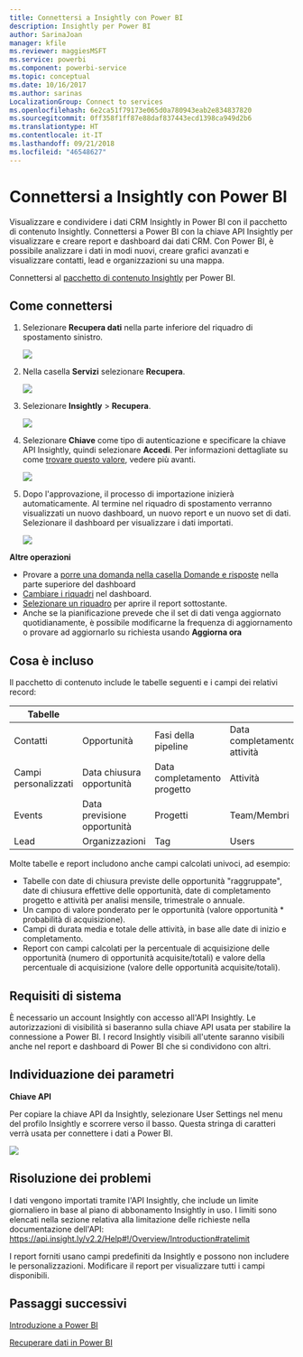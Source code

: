 ```yaml
---
title: Connettersi a Insightly con Power BI
description: Insightly per Power BI
author: SarinaJoan
manager: kfile
ms.reviewer: maggiesMSFT
ms.service: powerbi
ms.component: powerbi-service
ms.topic: conceptual
ms.date: 10/16/2017
ms.author: sarinas
LocalizationGroup: Connect to services
ms.openlocfilehash: 6e2ca51f79173e065d0a780943eab2e834837820
ms.sourcegitcommit: 0ff358f1ff87e88daf837443ecd1398ca949d2b6
ms.translationtype: HT
ms.contentlocale: it-IT
ms.lasthandoff: 09/21/2018
ms.locfileid: "46548627"
---
```

# <a name="connect-to-insightly-with-power-bi"></a>Connettersi a Insightly con Power BI
Visualizzare e condividere i dati CRM Insightly in Power BI con il pacchetto di contenuto Insightly. Connettersi a Power BI con la chiave API Insightly per visualizzare e creare report e dashboard dai dati CRM. Con Power BI, è possibile analizzare i dati in modi nuovi, creare grafici avanzati e visualizzare contatti, lead e organizzazioni su una mappa.

Connettersi al [pacchetto di contenuto Insightly](https://app.powerbi.com/getdata/services/insightly) per Power BI.

## <a name="how-to-connect"></a>Come connettersi
1. Selezionare **Recupera dati** nella parte inferiore del riquadro di spostamento sinistro.
   
   ![](media/service-connect-to-insightly/getdata.png)
2. Nella casella **Servizi** selezionare **Recupera**.
   
   ![](media/service-connect-to-insightly/services.png)
3. Selezionare **Insightly** \> **Recupera**.
   
   ![](media/service-connect-to-insightly/insightly.png)
4. Selezionare **Chiave** come tipo di autenticazione e specificare la chiave API Insightly, quindi selezionare **Accedi**. Per informazioni dettagliate su come [trovare questo valore](#FindingParams), vedere più avanti.
   
   ![](media/service-connect-to-insightly/creds.png)
5. Dopo l'approvazione, il processo di importazione inizierà automaticamente. Al termine nel riquadro di spostamento verranno visualizzati un nuovo dashboard, un nuovo report e un nuovo set di dati. Selezionare il dashboard per visualizzare i dati importati.
   
     ![](media/service-connect-to-insightly/dashboard.png)

**Altre operazioni**

* Provare a [porre una domanda nella casella Domande e risposte](consumer/end-user-q-and-a.md) nella parte superiore del dashboard
* [Cambiare i riquadri](service-dashboard-edit-tile.md) nel dashboard.
* [Selezionare un riquadro](consumer/end-user-tiles.md) per aprire il report sottostante.
* Anche se la pianificazione prevede che il set di dati venga aggiornato quotidianamente, è possibile modificarne la frequenza di aggiornamento o provare ad aggiornarlo su richiesta usando **Aggiorna ora**

## <a name="whats-included"></a>Cosa è incluso
Il pacchetto di contenuto include le tabelle seguenti e i campi dei relativi record:

| Tabelle |  |  |  |
| --- | --- | --- | --- |
| Contatti |Opportunità |Fasi della pipeline |Data completamento attività |
| Campi personalizzati |Data chiusura opportunità |Data completamento progetto |Attività |
| Events |Data previsione opportunità |Progetti |Team/Membri |
| Lead |Organizzazioni |Tag |Users |

Molte tabelle e report includono anche campi calcolati univoci, ad esempio:  

* Tabelle con date di chiusura previste delle opportunità "raggruppate", date di chiusura effettive delle opportunità, date di completamento progetto e attività per analisi mensile, trimestrale o annuale.  
* Un campo di valore ponderato per le opportunità (valore opportunità * probabilità di acquisizione).  
* Campi di durata media e totale delle attività, in base alle date di inizio e completamento.  
* Report con campi calcolati per la percentuale di acquisizione delle opportunità (numero di opportunità acquisite/totali) e valore della percentuale di acquisizione (valore delle opportunità acquisite/totali).  

## <a name="system-requirements"></a>Requisiti di sistema
È necessario un account Insightly con accesso all'API Insightly. Le autorizzazioni di visibilità si baseranno sulla chiave API usata per stabilire la connessione a Power BI. I record Insightly visibili all'utente saranno visibili anche nel report e dashboard di Power BI che si condividono con altri.

<a name="FindingParams"></a>

## <a name="finding-parameters"></a>Individuazione dei parametri
**Chiave API**

Per copiare la chiave API da Insightly, selezionare User Settings nel menu del profilo Insightly e scorrere verso il basso. Questa stringa di caratteri verrà usata per connettere i dati a Power BI.

![](media/service-connect-to-insightly/findapi.png)

## <a name="troubleshooting"></a>Risoluzione dei problemi
I dati vengono importati tramite l'API Insightly, che include un limite giornaliero in base al piano di abbonamento Insightly in uso. I limiti sono elencati nella sezione relativa alla limitazione delle richieste nella documentazione dell'API: https://api.insight.ly/v2.2/Help#!/Overview/Introduction#ratelimit

I report forniti usano campi predefiniti da Insightly e possono non includere le personalizzazioni. Modificare il report per visualizzare tutti i campi disponibili.

## <a name="next-steps"></a>Passaggi successivi
[Introduzione a Power BI](service-get-started.md)

[Recuperare dati in Power BI](service-get-data.md)

